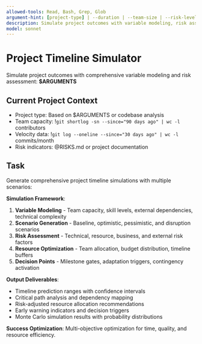 ```yaml
---
allowed-tools: Read, Bash, Grep, Glob
argument-hint: [project-type] | --duration | --team-size | --risk-level
description: Simulate project outcomes with variable modeling, risk assessment, and resource optimization
model: sonnet
---
```


# Project Timeline Simulator

Simulate project outcomes with comprehensive variable modeling and risk assessment: **$ARGUMENTS**

## Current Project Context

- Project type: Based on $ARGUMENTS or codebase analysis
- Team capacity: !`git shortlog -sn --since="90 days ago" | wc -l` contributors
- Velocity data: !`git log --oneline --since="30 days ago" | wc -l` commits/month
- Risk indicators: @RISKS.md or project documentation

## Task

Generate comprehensive project timeline simulations with multiple scenarios:

**Simulation Framework**:
1. **Variable Modeling** - Team capacity, skill levels, external dependencies, technical complexity
2. **Scenario Generation** - Baseline, optimistic, pessimistic, and disruption scenarios
3. **Risk Assessment** - Technical, resource, business, and external risk factors
4. **Resource Optimization** - Team allocation, budget distribution, timeline buffers
5. **Decision Points** - Milestone gates, adaptation triggers, contingency activation

**Output Deliverables**:
- Timeline prediction ranges with confidence intervals
- Critical path analysis and dependency mapping
- Risk-adjusted resource allocation recommendations
- Early warning indicators and decision triggers
- Monte Carlo simulation results with probability distributions

**Success Optimization**: Multi-objective optimization for time, quality, and resource efficiency.
